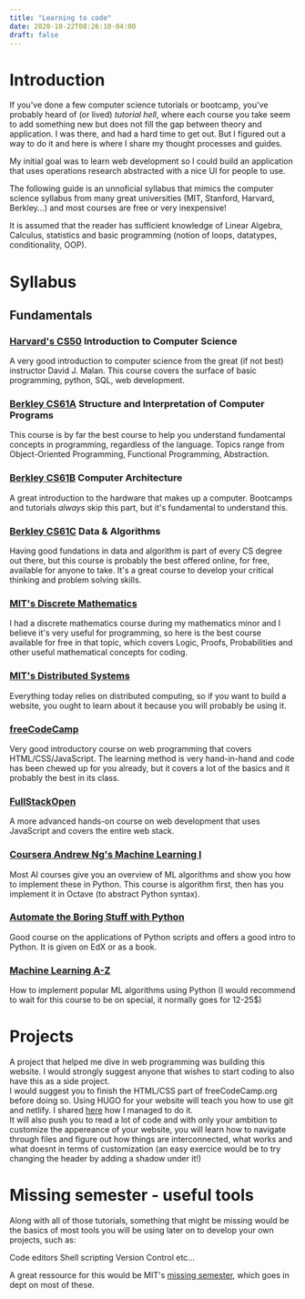 ```yaml
---
title: "Learning to code"
date: 2020-10-22T08:26:10-04:00
draft: false
---
```


# Introduction
If you've done a few computer science tutorials or bootcamp, you've probably heard of (or lived) *tutorial hell*, where each course you take seem to add something new but does not fill the gap between theory and application. I was there, and had a hard time to get out. But I figured out a way to do it and here is where I share my thought processes and guides.

My initial goal was to learn web development so I could build an application that uses operations research abstracted with a nice UI for people to use.

The following guide is an unnoficial syllabus that mimics the computer science syllabus from many great universities (MIT, Stanford, Harvard, Berkley...) and most courses are free or very inexpensive!

It is assumed that the reader has sufficient knowledge of Linear Algebra, Calculus, statistics and basic programming (notion of loops, datatypes, conditionality, OOP).


# Syllabus

## Fundamentals
### [Harvard's CS50](https://online-learning.harvard.edu/course/cs50-introduction-computer-science?delta=0) Introduction to Computer Science
A very good introduction to computer science from the great (if not best) instructor David J. Malan. This course covers the surface of basic programming, python, SQL, web development. 

### [Berkley CS61A](www.cs61a.org) Structure and Interpretation of Computer Programs 
This course is by far the best course to help you understand fundamental concepts in programming, regardless of the language. Topics range from Object-Oriented Programming, Functional Programming, Abstraction.

### [Berkley CS61B](www.cs61b.com) Computer Architecture
A great introduction to the hardware that makes up a computer. Bootcamps and tutorials *always* skip this part, but it's fundamental to understand this.
### [Berkley CS61C](www.cs61c.com) Data & Algorithms
Having good fundations in data and algorithm is part of every CS degree out there, but this course is probably the best offered online, for free, available for anyone to take. It's a great course to develop your critical thinking and problem solving skills.
### [MIT's Discrete Mathematics](https://ocw.mit.edu/courses/electrical-engineering-and-computer-science/6-042j-mathematics-for-computer-science-fall-2010/video-lectures/)
I had a discrete mathematics course during my mathematics minor and I believe it's very useful for programming, so here is the best course available for free in that topic, which covers Logic, Proofs, Probabilities and other useful mathematical concepts for coding.
### [MIT's Distributed Systems](https://www.youtube.com/watch?v=cQP8WApzIQQ&list=PLrw6a1wE39_tb2fErI4-WkMbsvGQk9_UB)
Everything today relies on distributed computing, so if you want to build a website, you ought to learn about it because you will probably be using it.

### [freeCodeCamp](www.freecodecamp.org)
Very good introductory course on web programming that covers HTML/CSS/JavaScript. The learning method is very hand-in-hand and code has been chewed up for you already, but it covers a lot of the basics and it probably the best in its class.

### [FullStackOpen](www.fullstackopen.com)
A more advanced hands-on course on web development that uses JavaScript and covers the entire web stack.

### [Coursera Andrew Ng's Machine Learning I](https://www.coursera.org/learn/machine-learning)
Most AI courses give you an overview of ML algorithms and show you how to implement these in Python. This course is algorithm first, then has you implement it in Octave (to abstract Python syntax).

### [Automate the Boring Stuff with Python](https://automatetheboringstuff.com/)
Good course on the applications of Python scripts and offers a good intro to Python. It is given on EdX or as a book.

### [Machine Learning A-Z](https://www.udemy.com/course/machinelearning/)
How to implement popular ML algorithms using Python (I would recommend to wait for this course to be on special, it normally goes for 12-25$)

# Projects

A project that helped me dive in web programming was building this website. I would strongly suggest anyone that wishes to start coding to also have this as a side project.  
I would suggest you to finish the HTML/CSS part of freeCodeCamp.org before doing so. Using HUGO for your website will teach you how to use git and netlify. I shared [here](www.alexclarizio.com/posts/aboutthiswebsite.com) how I managed to do it.  
It will also push you to read a lot of code and with only your ambition to customize the appereance of your website, you will learn how to navigate through files and figure out how things are interconnected, what works and what doesnt in terms of customization (an easy exercice would be to try changing the header by adding a shadow under it!)

# Missing semester - useful tools
Along with all of those tutorials, something that might be missing would be the basics of most tools you will be using later on to develop your own projects, such as:

Code editors
Shell scripting
Version Control
etc...

A great ressource for this would be MIT's [missing semester](https://missing.csail.mit.edu/), which goes in dept on most of these.


